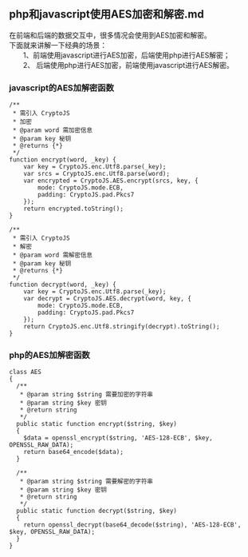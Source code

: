 ## php和javascript使用AES加密和解密.md  

在前端和后端的数据交互中，很多情况会使用到AES加密和解密。  
下面就来讲解一下经典的场景：  
&emsp;&emsp;1、前端使用javascript进行AES加密，后端使用php进行AES解密；   
&emsp;&emsp;2、 后端使用php进行AES加密，前端使用javascript进行AES解密。    
    

### javascript的AES加解密函数
```
/**
 * 需引入 CryptoJS
 * 加密
 * @param word 需加密信息
 * @param key 秘钥
 * @returns {*}
 */
function encrypt(word, _key) {
	var key = CryptoJS.enc.Utf8.parse(_key);
	var srcs = CryptoJS.enc.Utf8.parse(word);
	var encrypted = CryptoJS.AES.encrypt(srcs, key, {
		mode: CryptoJS.mode.ECB,
		padding: CryptoJS.pad.Pkcs7
	});
	return encrypted.toString();
}

/**
 * 需引入 CryptoJS
 * 解密
 * @param word 需解密信息
 * @param key 秘钥
 * @returns {*}
 */
function decrypt(word, _key) {
	var key = CryptoJS.enc.Utf8.parse(_key);
	var decrypt = CryptoJS.AES.decrypt(word, key, {
		mode: CryptoJS.mode.ECB,
		padding: CryptoJS.pad.Pkcs7
	});
	return CryptoJS.enc.Utf8.stringify(decrypt).toString();
}
```

### php的AES加解密函数
```
class AES
{
  /**
   * @param string $string 需要加密的字符串
   * @param string $key 密钥
   * @return string
   */
  public static function encrypt($string, $key)
  {
    $data = openssl_encrypt($string, 'AES-128-ECB', $key, OPENSSL_RAW_DATA);
    return base64_encode($data);
  }

  /**
   * @param string $string 需要解密的字符串
   * @param string $key 密钥
   * @return string
   */
  public static function decrypt($string, $key)
  {
    return openssl_decrypt(base64_decode($string), 'AES-128-ECB', $key, OPENSSL_RAW_DATA);
  }
}
```
